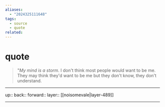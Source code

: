 ```yaml
---
aliases:
  - "2024325111648"
tags:
  - source
  - quote
related:
---
```

# quote

> "_My mind is a storm_. I don't think most people would want to be me. They may think they'd want to be me but they don't know, they don't understand.


***

up:: 
back:: 
forward:: 
layer:: [[noisomevale|layer-489]]

***

